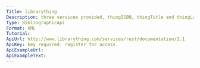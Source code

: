 ```yaml
---
Title: librarything
Description: three services provided, thingISBN, thingTitle and thingLang.  a web services API also provides full developer access to librarything data.  1000 requests per day
Type: BibliographicApi
Format: XML
Tutorial:
ApiUrl: http://www.librarything.com/services/rest/documentation/1.1
ApiKey: key required. register for access.
ApiExampleUrl:
ApiExampleText:
---
```

